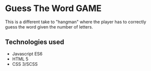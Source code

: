 # Guess The Word GAME

 This is a different take to "hangman" where the player has to correctly guess the word given the number of letters. 

## Technologies used

- Javascript ES6
- HTML 5
- CSS 3/SCSS

